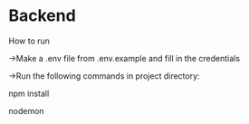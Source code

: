 # Backend

How to run

->Make a .env file from .env.example and fill in the credentials

->Run the following commands in project directory:
    
npm install

nodemon

